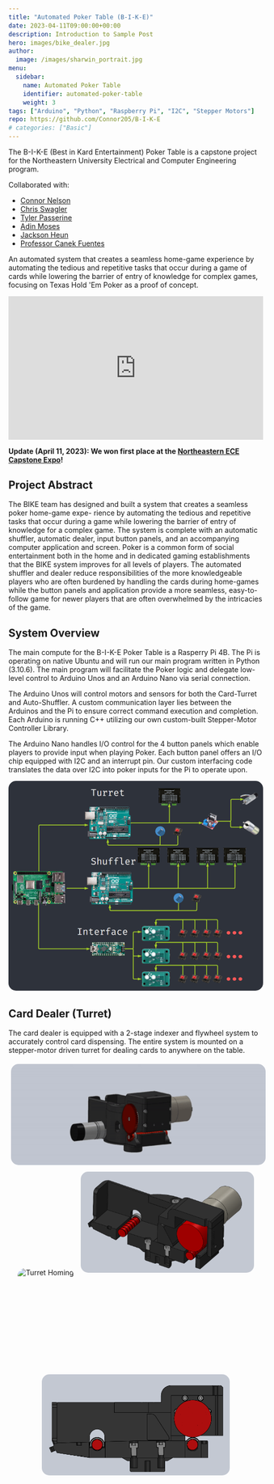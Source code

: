 ```yaml
---
title: "Automated Poker Table (B-I-K-E)"
date: 2023-04-11T09:00:00+00:00
description: Introduction to Sample Post
hero: images/bike_dealer.jpg
author:
  image: /images/sharwin_portrait.jpg
menu:
  sidebar:
    name: Automated Poker Table
    identifier: automated-poker-table
    weight: 3
tags: ["Arduino", "Python", "Raspberry Pi", "I2C", "Stepper Motors"]
repo: https://github.com/Connor205/B-I-K-E
# categories: ["Basic"]
---
```

The B-I-K-E (Best in Kard Entertainment) Poker Table is a capstone project for the Northeastern University Electrical and Computer Engineering program. 


Collaborated with:
- [Connor Nelson](https://connornelson.info/)
- [Chris Swagler](https://www.linkedin.com/in/christopher-swagler/)
- [Tyler Passerine](https://www.linkedin.com/in/tyler-passerine-7ab51a1a2/)
- [Adin Moses](https://www.linkedin.com/in/adin-moses/)
- [Jackson Heun](https://www.linkedin.com/in/jack-heun-07b90017a/)
- [Professor Canek Fuentes](https://www.linkedin.com/in/canek-fuentes-79373711/)

An automated system that creates a seamless home-game experience by automating the tedious and repetitive tasks that occur during a game of cards while lowering the barrier of entry of knowledge for complex games, focusing on Texas Hold 'Em Poker as a proof of concept.

<div style="position: relative; width: 100%; padding-top: 56.25%; margin: auto;">
  <iframe
    src="https://www.youtube.com/embed/PsuNezDvL1I"
    style="position: absolute; top: 0; left: 0; width: 100%; height: 100%;"
    frameborder="0"
    allow="accelerometer; autoplay; clipboard-write; encrypted-media; gyroscope; picture-in-picture"
    allowfullscreen>
  </iframe>
</div>


**Update (April 11, 2023): We won first place at the [Northeastern ECE Capstone Expo](https://coe.northeastern.edu/news/teams-share-top-honors-in-electrical-and-computer-engineering-capstone-presentations/)!**

## Project Abstract
The BIKE team has designed and built a system that creates a seamless poker home-game expe-
rience by automating the tedious and repetitive tasks that occur during a game while lowering
the barrier of entry of knowledge for a complex game. The system is complete with an automatic
shuffler, automatic dealer, input button panels, and an accompanying computer application and
screen. Poker is a common form of social entertainment both in the home and in dedicated
gaming establishments that the BIKE system improves for all levels of players. The automated
shuffler and dealer reduce responsibilities of the more knowledgeable players who are often
burdened by handling the cards during home-games while the button panels and application
provide a more seamless, easy-to-follow game for newer players that are often overwhelmed by
the intricacies of the game.

## System Overview
The main compute for the B-I-K-E Poker Table is a Rasperry Pi 4B. The Pi is operating on native Ubuntu and will run our main program written in Python (3.10.6). The main program will facilitate the Poker logic and delegate low-level control to Arduino Unos and an Arduino Nano via serial connection.

The Arduino Unos will control motors and sensors for both the Card-Turret and Auto-Shuffler. A custom communication layer lies between the Arduinos and the Pi to ensure correct command execution and completion. Each Arduino is running C++ utilizing our own custom-built Stepper-Motor Controller Library.

The Arduino Nano handles I/O control for the 4 button panels which enable players to provide input when playing Poker. Each button panel offers an I/O chip equipped with I2C and an interrupt pin. Our custom interfacing code translates the data over I2C into poker inputs for the Pi to operate upon.

<div align="center">
    <img src="system_overview.png" alt="System Overview" style="border-radius: 15px;">
</div>

## Card Dealer (Turret)
The card dealer is equipped with a 2-stage indexer and flywheel system to accurately control card dispensing. The entire system is mounted on a stepper-motor driven turret for dealing cards to anywhere on the table.

<div align="center">
  <img src="TurretAssemblyv5.gif" alt="Card Dealer" style="border-radius: 15px; display: inline-block; margin: 5px; height: 200px;">
  <img src="TurretHoming.gif" alt="Turret Homing" style="border-radius: 15px; display: inline-block; margin: 5px; height: 200px;">
  <img src="TurretCrossSection.png" alt="Cross section of Card Dealer" style="border-radius: 15px; display: inline-block; margin: 5px; height: 200px;">
  <img src="TurretSideView.png" alt="Cross section side view" style="border-radius: 15px; display: inline-block; margin: 5px; height: 200px;">
</div>

<!-- 
## Design Reviews

### Card Dealer (Turret)

### Auto-Shuffler

#### Card Dispenser

#### Conveyor Belt

#### Card Elevator

### Button Panel

### Game Display
-->